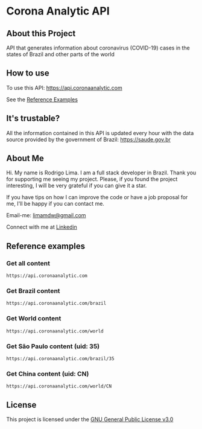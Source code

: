 # Corona Analytic API

## About this Project

API that generates information about coronavirus (COVID-19) cases in the states of Brazil and other parts of the world

## How to use

To use this API: https://api.coronaanalytic.com

See the [Reference Examples](#Reference-examples)

## It's trustable?

All the information contained in this API is updated every hour with the data source provided by the government of Brazil: https://saude.gov.br

## About Me

Hi. My name is Rodrigo Lima. I am a full stack developer in Brazil. Thank you for supporting me seeing my project. Please, if you found the project interesting, I will be very grateful if you can give it a star.

If you have tips on how I can improve the code or have a job proposal for me, I'll be happy if you can contact me.

Email-me: limamdw@gmail.com

Connect with me at [Linkedin](https://www.linkedin.com/in/rodrilima/)

## Reference examples

### Get all content

```
https://api.coronaanalytic.com
```

### Get Brazil content

```
https://api.coronaanalytic.com/brazil
```

### Get World content

```
https://api.coronaanalytic.com/world
```

### Get São Paulo content (uid: 35)

```
https://api.coronaanalytic.com/brazil/35
```

### Get China content (uid: CN)

```
https://api.coronaanalytic.com/world/CN
```

## License

This project is licensed under the [GNU General Public License v3.0](https://github.com/rodrilima/corona-analytic-api/blob/master/LICENSE)
